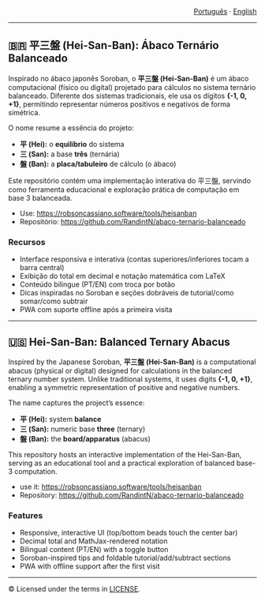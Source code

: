 <!--
  Copyright (c) 2025 Robson Cassiano
  Licensed under the MIT License. See the LICENSE file in the project root for full text.
-->

<!-- Language Selector -->
<p align="right">
  <a href="#portugues">Português</a> ·
  <a href="#english">English</a>
</p>

---

## <a id="portugues"></a>🇧🇷 平三盤 (Hei-San-Ban): Ábaco Ternário Balanceado

Inspirado no ábaco japonês Soroban, o **平三盤 (Hei-San-Ban)** é um ábaco computacional (físico ou digital) projetado para cálculos no sistema ternário balanceado. Diferente dos sistemas tradicionais, ele usa os dígitos **{-1, 0, +1}**, permitindo representar números positivos e negativos de forma simétrica.

O nome resume a essência do projeto:
- **平 (Hei):** o **equilíbrio** do sistema
- **三 (San):** a base **três** (ternária)
- **盤 (Ban):** a **placa/tabuleiro** de cálculo (o ábaco)

Este repositório contém uma implementação interativa do 平三盤, servindo como ferramenta educacional e exploração prática de computação em base 3 balanceada.

- Use: https://robsoncassiano.software/tools/heisanban
- Repositório: https://github.com/RandintN/abaco-ternario-balanceado

### Recursos
- Interface responsiva e interativa (contas superiores/inferiores tocam a barra central)
- Exibição do total em decimal e notação matemática com LaTeX
- Conteúdo bilíngue (PT/EN) com troca por botão
- Dicas inspiradas no Soroban e seções dobráveis de tutorial/como somar/como subtrair
- PWA com suporte offline após a primeira visita

---

## <a id="english"></a>🇺🇸 Hei-San-Ban: Balanced Ternary Abacus

Inspired by the Japanese Soroban, **平三盤 (Hei-San-Ban)** is a computational abacus (physical or digital) designed for calculations in the balanced ternary number system. Unlike traditional systems, it uses digits **{-1, 0, +1}**, enabling a symmetric representation of positive and negative numbers.

The name captures the project’s essence:
- **平 (Hei):** system **balance**
- **三 (San):** numeric base **three** (ternary)
- **盤 (Ban):** the **board/apparatus** (abacus)

This repository hosts an interactive implementation of the Hei-San-Ban, serving as an educational tool and a practical exploration of balanced base-3 computation.

- use it: https://robsoncassiano.software/tools/heisanban
- Repository: https://github.com/RandintN/abaco-ternario-balanceado

### Features
- Responsive, interactive UI (top/bottom beads touch the center bar)
- Decimal total and MathJax-rendered notation
- Bilingual content (PT/EN) with a toggle button
- Soroban-inspired tips and foldable tutorial/add/subtract sections
- PWA with offline support after the first visit

---

© Licensed under the terms in [LICENSE](LICENSE).